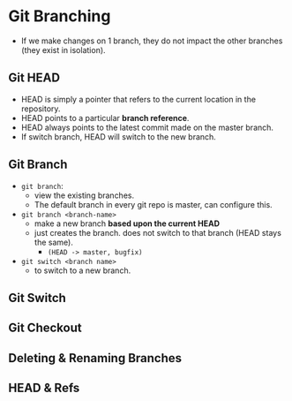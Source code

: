 # Git Branching

- If we make changes on 1 branch, they do not impact the other branches (they exist in isolation).

## Git HEAD

- HEAD is simply a pointer that refers to the current location in the repository.
- HEAD points to a particular **branch reference**.
- HEAD always points to the latest commit made on the master branch.
- If switch branch, HEAD will switch to the new branch.

## Git Branch

- `git branch`:
  - view the existing branches.
  - The default branch in every git repo is master, can configure this.
- `git branch <branch-name>`
  - make a new branch **based upon the current HEAD**
  - just creates the branch. does not switch to that branch (HEAD stays the same).
    - `(HEAD -> master, bugfix)`
- `git switch <branch name>`
    - to switch to a new branch.


## Git Switch

## Git Checkout

## Deleting & Renaming Branches

## HEAD & Refs
